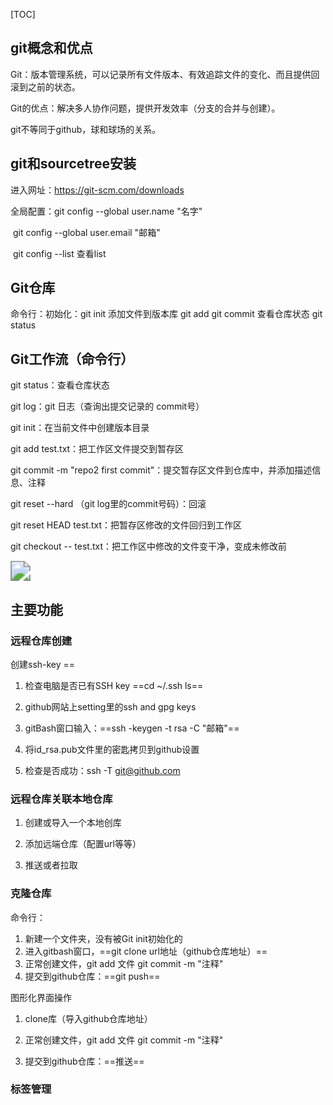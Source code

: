 [TOC]

## git概念和优点

Git：版本管理系统，可以记录所有文件版本、有效追踪文件的变化、而且提供回滚到之前的状态。

Git的优点：解决多人协作问题，提供开发效率（分支的合并与创建）。

git不等同于github，球和球场的关系。



## git和sourcetree安装

进入网址：https://git-scm.com/downloads

全局配置：git config --global user.name "名字"

​					git config --global user.email "邮箱"

​					git config --list  查看list



## Git仓库

命令行：初始化：git init   添加文件到版本库  git add    git commit    查看仓库状态    git status



## Git工作流（命令行）

git status：查看仓库状态

git log：git 日志（查询出提交记录的 commit号）

git init：在当前文件中创建版本目录

git add test.txt：把工作区文件提交到暂存区

git commit -m "repo2 first commit"：提交暂存区文件到仓库中，并添加描述信息、注释

git reset --hard （git log里的commit号码）：回滚

git reset HEAD test.txt：把暂存区修改的文件回归到工作区

git checkout -- test.txt：把工作区中修改的文件变干净，变成未修改前

<img src="C:\Users\chenz\Desktop\笔记\git和github\图片\5dccbba500011f7412800720.jpg" style="zoom:200%;" />



## 主要功能

### 远程仓库创建

创建ssh-key  ==  

1.  检查电脑是否已有SSH key     ==cd ~/.ssh   ls==

2.  github网站上setting里的ssh and gpg keys

3.  gitBash窗口输入：==ssh -keygen -t rsa -C "邮箱"==

4.  将id_rsa.pub文件里的密匙拷贝到github设置

5.  检查是否成功：ssh -T git@github.com

    

### 远程仓库关联本地仓库

1.  创建或导入一个本地创库

2.  添加远端仓库（配置url等等）

3.  推送或者拉取

    

### 克隆仓库

命令行：

1.  新建一个文件夹，没有被Git init初始化的
2.  进入gitbash窗口，==git clone  url地址（github仓库地址）==
3.  正常创建文件，git add 文件  git commit -m "注释"
4.  提交到github仓库：==git push==

图形化界面操作

1.  clone库（导入github仓库地址）

2.  正常创建文件，git add 文件  git commit -m "注释"

3.  提交到github仓库：==推送==

    

### 标签管理

